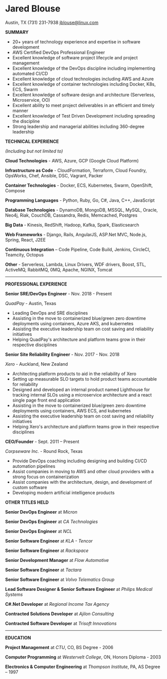 # Jared Blouse
Austin, TX  (731) 231-7938  jblouse@linux.com

**SUMMARY**

- 20+ years of technology experience and expertise in software development
- AWS Certified DevOps Professional Engineer
- Excellent knowledge of software project lifecycle and project management
- Excellent knowledge of the DevOps discipline including implementing automated CI/CD
- Excellent knowledge of cloud technologies including AWS and Azure
- Excellent knowledge of container technologies including Docker, K8s, ECS, Swarm
- Excellent knowledge of software design and architecture (Serverless, Microservice, OO)
- Excellent ability to meet project deliverables in an efficient and timely manner
- Excellent knowledge of Test Driven Development including spreading the discipline
- Strong leadership and managerial abilities including 360-degree leadership

**TECHNICAL EXPERIENCE**

_(Including but not limited to)_

**Cloud Technologies** - AWS, Azure, GCP (Google Cloud Platform)

**Infrastructure as Code** - CloudFormation, Terraform, Cloud Foundry, OpsWorks, Chef, Ansible, DSC, Vagrant, Packer

**Container Technologies** - Docker, ECS, Kubernetes, Swarm, OpenShift, Compose

**Programming Languages** - Python, Ruby, Go, C#, Java, C++, JavaScript

**Database Technologies** - DynamoDB, MongoDB, MSSQL, MySQL, Oracle, Neo4j, Riak, CouchDB, Cassandra, Redis, Memcached, Postgres

**Big Data** - Kinesis, RedShift, Hadoop, Kafka, Spark, Elasticsearch

**Web Frameworks** - Django, Rails, AngularJS, ASP.Net MVC, Node.js, Spring, React, J2EE

**Continuous Integration** – Code Pipeline, Code Build, Jenkins, CircleCI, Teamcity, Octopus

**Other** - Serverless, Lambda, Linux Drivers, WDF drivers, Boost, STL, ActiveMQ, RabbitMQ, 0MQ, Apache, NGINX, Tomcat

___
**PROFESSIONAL EXPERIENCE**

**Senior SRE/DevOps Engineer** - Nov. 2018 - Present

_QuadPay -_ Austin, Texas

- Leading DevOps and SRE disciplines
- Assisting in the move to containerized blue/green zero downtime deployments using containers, Azure AKS, and kubernetes
- Assisting the executive leadership team on cost saving and reliability initiatives
- Helping QuadPay&#39;s architecture and platform teams grow in their respective disciplines

**Senior Site Reliability Engineer** - Nov. 2017 - Nov. 2018

_Xero_ - Auckland, New Zealand

- Architecting platform products to aid in the reliability of Xero
- Setting up measurable SLO targets to hold product teams accountable for reliability
- Designed and developed an internal product named Lighthouse for tracking internal SLOs using a microservice architecture and a react single page front end application
- Assisting in the move to containerized blue/green zero downtime deployments using containers, AWS ECS, and kubernetes
- Assisting the executive leadership team on cost saving and reliability initiatives
- Helping Xero&#39;s architecture and platform teams grow in their respective disciplines

**CEO/Founder** - Sept. 2011 – Present

_Corpseware Inc._ - Round Rock, Texas

- Provide DevOps coaching including designing and building CI/CD automation pipelines
- Assist companies in moving to AWS and other cloud providers with a strong focus on containerization
- Assist companies with the architecture, design, and development of custom software
- Developing modern artificial intelligence products

**OTHER TITLES HELD**

**Senior DevOps Engineer** at _Micron_

**Senior DevOps Engineer** at _CA Technologies_

**Senior DevOps Engineer** at _NCL_

**Senior Software Engineer** at _KLA - Tencor_

**Senior Software Engineer** at _Rackspace_

**Senior Development Manager** at _Flow Automotive_

**Senior Software Engineer** at _Tactara_

**Senior Software Engineer** at _Volvo Telematics Group_

**Lead Software Designer &amp; Senior Software Engineer** at _Philips Medical Systems_

**C#.Net Developer** at _Regional Income Tax Agency_

**Contracted Solutions Developer** at _Ajilon Consulting_

**Contracted Software Developer** at _Trisoft Innovations_

___
**EDUCATION**

**Project Management** at _CTU_, CO, BS Degree - 2006

**Computer Programming** at _Westervelt College_, ON, Honors Diploma - 2003

**Electronics &amp; Computer Engineering** at _Thompson Institute_, PA, AS Degree – 1997
